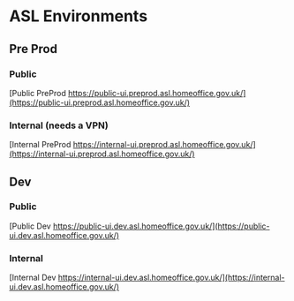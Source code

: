 # ASL Environments

## Pre Prod
### Public
[Public PreProd https://public-ui.preprod.asl.homeoffice.gov.uk/](https://public-ui.preprod.asl.homeoffice.gov.uk/)

### Internal (needs a VPN)
[Internal PreProd https://internal-ui.preprod.asl.homeoffice.gov.uk/](https://internal-ui.preprod.asl.homeoffice.gov.uk/)

## Dev

### Public
[Public Dev https://public-ui.dev.asl.homeoffice.gov.uk/](https://public-ui.dev.asl.homeoffice.gov.uk/)

### Internal
[Internal Dev https://internal-ui.dev.asl.homeoffice.gov.uk/](https://internal-ui.dev.asl.homeoffice.gov.uk/)

